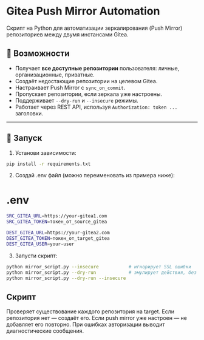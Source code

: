 # Gitea Push Mirror Automation

Скрипт на Python для автоматизации зеркалирования (Push Mirror) репозиториев между двумя инстансами Gitea.

## 🔧 Возможности

- Получает **все доступные репозитории** пользователя: личные, организационные, приватные.
- Создаёт недостающие репозитории на целевом Gitea.
- Настраивает Push Mirror с `sync_on_commit`.
- Пропускает репозитории, если зеркала уже настроены.
- Поддерживает `--dry-run` и `--insecure` режимы.
- Работает через REST API, используя `Authorization: token ...` заголовки.

---

## 🚀 Запуск

1. Установи зависимости:

```bash
pip install -r requirements.txt
```

2. Создай .env файл (можно переименовать из примера ниже):

# .env
```bash
SRC_GITEA_URL=https://your-gitea1.com
SRC_GITEA_TOKEN=токен_от_source_gitea

DEST_GITEA_URL=https://your-gitea2.com
DEST_GITEA_TOKEN=токен_от_target_gitea
DEST_GITEA_USER=your-user
```

3. Запусти скрипт:


```bash
python mirror_script.py --insecure           # игнорирует SSL ошибки
python mirror_script.py --dry-run            # эмулирует действия, без изменений
python mirror_script.py --dry-run --insecure
``````



## Скрипт

Проверяет существование каждого репозитория на target.
Если репозитория нет — создаёт его.
Если push mirror уже настроен — не добавляет его повторно.
При ошибках авторизации выводит диагностические сообщения.
